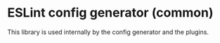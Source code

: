 # ESLint config generator (common)

This library is used internally by the config generator and the plugins.
